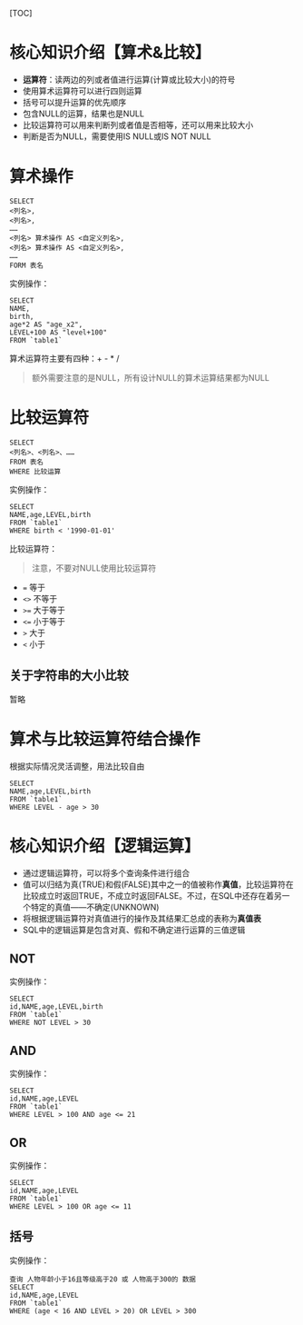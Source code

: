 [TOC]

# 核心知识介绍【算术&比较】
- **运算符**：读两边的列或者值进行运算(计算或比较大小)的符号
- 使用算术运算符可以进行四则运算
- 括号可以提升运算的优先顺序
- 包含NULL的运算，结果也是NULL
- 比较运算符可以用来判断列或者值是否相等，还可以用来比较大小
- 判断是否为NULL，需要使用IS NULL或IS NOT NULL

# 算术操作
```
SELECT 
<列名>,
<列名>,
……
<列名> 算术操作 AS <自定义列名>,
<列名> 算术操作 AS <自定义列名>,
……
FORM 表名
```

实例操作：
```
SELECT 
NAME,
birth,
age*2 AS "age_x2",
LEVEL+100 AS "level+100"
FROM `table1`
```

算术运算符主要有四种：+ - * /
> 额外需要注意的是NULL，所有设计NULL的算术运算结果都为NULL

# 比较运算符
```
SELECT 
<列名>、<列名>、……
FROM 表名
WHERE 比较运算
```

实例操作：
```
SELECT 
NAME,age,LEVEL,birth
FROM `table1`
WHERE birth < '1990-01-01'
```

比较运算符：
> 注意，不要对NULL使用比较运算符
- `=` 等于
- `<>` 不等于
- `>=` 大于等于
- `<=` 小于等于
- `>` 大于
- `<` 小于

## 关于字符串的大小比较
暂略

# 算术与比较运算符结合操作
根据实际情况灵活调整，用法比较自由

```
SELECT 
NAME,age,LEVEL,birth
FROM `table1`
WHERE LEVEL - age > 30
```

# 核心知识介绍【逻辑运算】
- 通过逻辑运算符，可以将多个查询条件进行组合
- 值可以归结为真(TRUE)和假(FALSE)其中之一的值被称作**真值**，比较运算符在比较成立时返回TRUE，不成立时返回FALSE。不过，在SQL中还存在着另一个特定的真值——不确定(UNKNOWN)
- 将根据逻辑运算符对真值进行的操作及其结果汇总成的表称为**真值表**
- SQL中的逻辑运算是包含对真、假和不确定进行运算的三值逻辑

## NOT
实例操作：
```
SELECT 
id,NAME,age,LEVEL,birth
FROM `table1`
WHERE NOT LEVEL > 30
```

## AND
实例操作：
```
SELECT 
id,NAME,age,LEVEL
FROM `table1`
WHERE LEVEL > 100 AND age <= 21
```

## OR
实例操作：
```
SELECT 
id,NAME,age,LEVEL
FROM `table1`
WHERE LEVEL > 100 OR age <= 11
```

## 括号
实例操作：
```
查询 人物年龄小于16且等级高于20 或 人物高于300的 数据
SELECT 
id,NAME,age,LEVEL
FROM `table1`
WHERE (age < 16 AND LEVEL > 20) OR LEVEL > 300
```